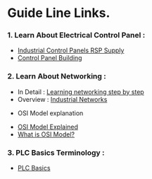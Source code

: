# Guide Line Links.

### 1. Learn About Electrical Control Panel :

* [Industrial Control Panels RSP Supply](https://www.youtube.com/watch?v=t125U7h0f5g&list=PL08lhrRW3Ce406dDVZ-RITV_QiE0xu4lX)
* [Control Panel Building](https://www.youtube.com/playlist?list=PLUi5cdVq3wTBS2PQ-1yXtMmlGcWoPh9_6)

### 2. Learn About Networking :
* In Detail : [Learning networking step by step](https://www.youtube.com/watch?v=n2D1o-aM-2s&list=PLwx50iFRrgAIYO-PUNr_nfdFz_XkPLMAY)
* Overview  : [Industrial Networks](https://www.youtube.com/watch?v=zJDsEqCyTqc&list=PLln3BHg93SQ9BLnQy091oU6pGcMWdY0PX)

- OSI Model explanation
* [OSI Model Explained](https://www.youtube.com/watch?v=vv4y_uOneC0&t=796s)
* [What is OSI Model?](https://www.youtube.com/watch?v=Ilk7UXzV_Qc&t=362s)

### 3. PLC Basics Terminology :
* [PLC Basics](https://www.youtube.com/watch?v=ReTtgzN-Dmc&list=PLln3BHg93SQ85ymy4VvtmRGxo2Stps2Iv)

